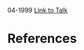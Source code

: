 

04-1999
[Link to Talk](https://www.churchofjesuschrist.org/study/general-conference/1999/04/saturday-afternoon-session?lang=eng)



# References
